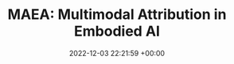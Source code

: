 ---
layout: post
categories: talks
date: 2022-12-03 22:21:59 +00:00
title:  "MAEA: Multimodal Attribution in Embodied AI"
titleurl: https://slideslive.com/38993454/mafea-multimodal-attribution-framework-for-embodied-ai?ref=search-presentations-VIDHI+JAIN
important: "true"
highlight: ""
summary:  Presented our work on <a href=https://arxiv.org/abs/2307.13850> Multimodal Attribution in Embodied AI</a> at NeurIPS 2022 at Trustworthy Embodied AI workshop. Watch the talk <a href=https://slideslive.com/38993454/mafea-multimodal-attribution-framework-for-embodied-ai?ref=search-presentations-VIDHI+JAIN>here</a>. 
---